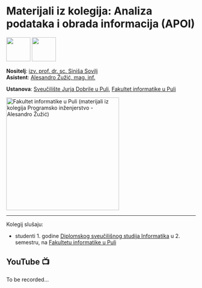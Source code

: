 # Materijali iz kolegija: Analiza podataka i obrada informacija (APOI)

<div >
  <img style="width: 64px; height: 64px;"
    src="https://github.com/user-attachments/assets/2927def3-877a-46f3-b14e-5bae4917eb73">
  <img style="height: 64px;"
    src="https://github.com/user-attachments/assets/76f97e58-87c8-491c-861c-7dfb12620c46">
</div>

**Nositelj**: [izv. prof. dr. sc. Siniša Sovilj](https://fipu.unipu.hr/fipu/sinisa.sovilj)  
**Asistent**: [Alesandro Žužić, mag. inf.](https://fipu.unipu.hr/fipu/alesandro.zuzic)

**Ustanova**: [Sveučilište Jurja Dobrile u Puli](https://www.unipu.hr/), [Fakultet informatike u Puli](https://fipu.unipu.hr/)

<picture>
  <source media="(prefers-color-scheme: dark)" srcset="./Logos/FIPU_UNIPU_white.png">
  <source media="(prefers-color-scheme: light)" srcset="./Logos/FIPU_UNIPU">
  <img alt="Fakultet informatike u Puli (materijali iz kolegija Programsko inženjerstvo - Alesandro Žužić)" 
       src="./Logos/FIPU_UNIPU_white" width="300">
</picture>

---

Kolegij slušaju:
- studenti 1. godine [Diplomskog sveučilišnog studija Informatika](https://fipu.unipu.hr/fipu/studijski_programi/diplomski_sveucilisni_studij_informatika) u 2. semestru, na [Fakultetu informatike u Puli](https://fipu.unipu.hr/fipu)

## YouTube 📺

To be recorded...
